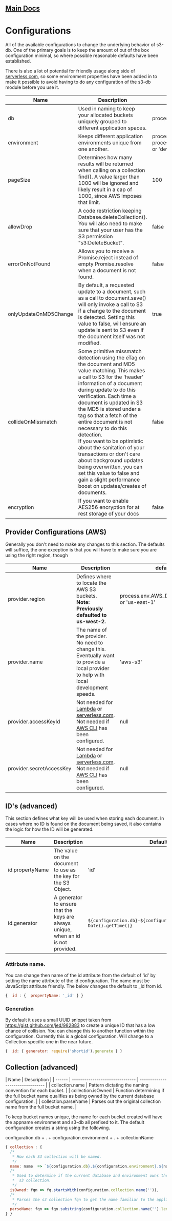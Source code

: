 ## [Main Docs](../README.md)

# Configurations

All of the available configurations to change the underlying behavior of s3-db. One of the primary goals is to keep the amount of out of the box configuration minimal, so where possible reasonable defaults have been established.

There is also a lot of potential for friendly usage along side of [serverless.com](http://serverless.com), so some environment properties have been added in to make it possible to avoid having to do any configuration of the s3-db module before you use it.

| Name |        Description      | default |
| ------ | ------------------------------------------- | ----- |
| db | Used in naming to keep your allocated buckets uniquely grouped to different application spaces. | process.env.S3DB_NAME or 's3-db' |
| environment | Keeps different application environments unique from one another. | process.env.STAGE or process.env.AWS_LAMBDA_FUNCTION_VERSION or 'dev' |
| pageSize | Determines how many results will be returned when calling on a collection find(). A value larger than 1000 will be ignored and likely result in a cap of 1000, since AWS imposes that limit. | 100 |
| allowDrop | A code restriction keeping Database.deleteCollection(). You will also need to make sure that your user has the S3 permission "s3:DeleteBucket". | false |
| errorOnNotFound | Allows you to receive a Promise.reject instead of empty Promise.resolve when a document is not found. | false |
| onlyUpdateOnMD5Change | By default, a requested update to a document, such as a call to document.save() will only invoke a call to S3 if a change to the document is detected. Setting this value to false, will ensure an update is sent to S3 even if the document itself was not modified.| true |
| collideOnMissmatch |  Some primitive missmatch detection using the eTag on the document and MD5 value matching. This makes a call to S3 for the 'header' information of a document during update to do this verification. Each time a document is updated in S3 the MD5 is stored under a tag so that a fetch of the  entire document is not necessary to do this detection. <br> If you want to be optimistic about the sanitation of your transactions or don't care about background updates being overwritten, you can set this value to false and gain a slight performance boost on updates/creates of documents. | false |
| encryption | If you want to enable AES256 encryption for at rest storage of your docs | false |

## Provider Configurations (AWS)
Generally you don't need to make any changes to this section. The defaults will suffice, the one exception is that you will have to make sure you are using the right region, though

| Name | Description | default |
| ------ | ------------------------------- | -------------------------------- |
| provider.region | Defines where to locate the AWS S3 buckets.<br> **Note: Previously defaulted to us-west-2.** | process.env.AWS\_DEFAULT_REGION or 'us-east-1' |
| provider.name | The name of the provider. No need to change this. Eventually want to provide a local provider to help with local development speeds. | 'aws-s3' |
| provider.accessKeyId | Not needed for [Lambda](https://aws.amazon.com/lambda/) or [serverless.com](http://serverless.com). Not needed if [AWS CLI](https://aws.amazon.com/cli/) has been configured. | null |
| provider.secretAccessKey | Not needed for [Lambda](https://aws.amazon.com/lambda/) or [serverless.com](http://serverless.com). Not needed if [AWS CLI](https://aws.amazon.com/cli/) has been configured. | null |

## ID's (advanced)
This section defines what key will be used when storing each document. In cases where no ID is found on the document being saved, it also contains the logic for how the ID will be generated.

| Name | Description | Default |
| ------ | ------------------------------- | -------------------------------- |
| id.propertyName | The value on the document to use as the key for the S3 Object. | 'id' |
| id.generator | A generator to ensure that the keys are always unique, when an id is not provided. | ``` ${configuration.db}-${configuration.environment}-${new Date().getTime()} ``` |


### Attirbute name.
You can change then name of the id attribute from the default of 'id' by setting the name attribute of the id configuration. The name must be JavaScript attribute friendly. The below changes the default to \_id from id.
```javascript
{  id : {  propertyName: '_id' } }
```

### Generation
By default it uses a small UUID snippet taken from https://gist.github.com/jed/982883 to create a unique ID that has a low chance of collision. You can change this to another function within the configuration. Currently this is a global configuration. Will change to a Collection specific one in the near future.

```javascript
{  id: { generator: require('shortid').generate } }
```

## Collection (advanced)

| Name | Description |
| ------ | ------------------------------- | -------------------------------- |
| collection.name | Pattern dictating the naming convention for each bucket. |
| collection.isOwned | Function determining if the full bucket name qualifies as being owned by the current database configuration. |
| collection.parseName | Parses out the original collection name from the full bucket name. |

To keep bucket names unique, the name for each bucket created will have the appname environment and s3-db all prefixed to it. The default configuration creates a string using the following.

configuration.db + . + configuration.environment + . + collectionName

```javascript
{ collection : {
  /*
   * How each S3 collection will be named.
   */
  name: name  => `${configuration.db}.${configuration.environment}.${name}`,
  /*
   * Used to determine if the current database and environment owns the
   *  s3 collection.
   */
  isOwned: fqn => fq.startsWith(configuration.collection.name('')),
  /*
   * Parses the s3 collection fqn to get the name familiar to the application.
   */
  parseName: fqn => fqn.substring(configuration.collection.name('').length)
} }
```

